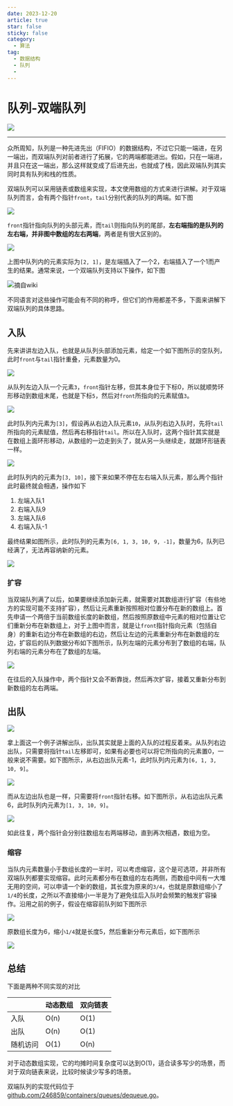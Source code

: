 ```yaml
---
date: 2023-12-20
article: true
star: false
sticky: false
category:
  - 算法
tag:
  - 数据结构
  - 队列
  - 
---
```


# 队列-双端队列

![](https://public-1308755698.cos.ap-chongqing.myqcloud.com//img/202312201504787.png)


<!-- more -->
---

众所周知，队列是一种先进先出（FIFIO）的数据结构，不过它只能一端进，在另一端出，而双端队列对前者进行了拓展，它的两端都能进出。假如，只在一端进，并且只在这一端出，那么这样就变成了后进先出，也就成了栈，因此双端队列其实同时具有队列和栈的性质。

双端队列可以采用链表或数组来实现，本文使用数组的方式来进行讲解。对于双端队列而言，会有两个指针`front`，`tail`分别代表的队列的两端。如下图

![](https://public-1308755698.cos.ap-chongqing.myqcloud.com//img/202312201504350.png)

`front`指针指向队列的头部元素，而`tail`则指向队列的尾部，**左右端指的是队列的左右端，并非图中数组的左右两端**，两者是有很大区别的。

![](https://public-1308755698.cos.ap-chongqing.myqcloud.com//img/202312201520879.png)

上图中队列内的元素实际为`[2, 1]`，是左端插入了一个2，右端插入了一个1而产生的结果。通常来说，一个双端队列支持以下操作，如下图

![摘自wiki](https://public-1308755698.cos.ap-chongqing.myqcloud.com//img/202312201510214.png)

不同语言对这些操作可能会有不同的称呼，但它们的作用都差不多，下面来讲解下双端队列的具体思路。



## 入队

先来讲讲左边入队，也就是从队列头部添加元素，给定一个如下图所示的空队列，此时`front`与`tail`指针重叠，元素数量为0。

![](https://public-1308755698.cos.ap-chongqing.myqcloud.com//img/202312201524254.png)

从队列左边入队一个元素`3`，`front`指针左移，但其本身位于下标0，所以就顺势环形移动到数组末尾，也就是下标`5`，然后对`front`所指向的元素赋值`3`。

![](https://public-1308755698.cos.ap-chongqing.myqcloud.com//img/202312201530656.png)

此时队列内元素为`[3]`，假设再从右边入队元素`10`，从队列右边入队时，先将`tail`所指向的元素赋值，然后再右移指针`tail`。所以在入队时，这两个指针其实就是在数组上面环形移动，从数组的一边走到头了，就从另一头继续走，就跟环形链表一样。

![](https://public-1308755698.cos.ap-chongqing.myqcloud.com//img/202312201542998.png)

此时队列内的元素为`[3, 10]`，接下来如果不停在左右端入队元素，那么两个指针此时最终就会相遇，操作如下

1. 左端入队1
2. 右端入队9
3. 左端入队6
4. 右端入队-1

最终结果如图所示，此时队列的元素为`[6, 1, 3, 10, 9, -1]`，数量为6，队列已经满了，无法再容纳新的元素。

![](https://public-1308755698.cos.ap-chongqing.myqcloud.com//img/202312201546059.png)

### 扩容

当双端队列满了以后，如果要继续添加新元素，就需要对其数组进行扩容（有些地方的实现可能不支持扩容），然后让元素重新按照相对位置分布在新的数组上。首先申请一个两倍于当前数组长度的新数组，然后按照原数组中元素的相对位置让它们重新分布在新数组上，对于上图中而言，就是让`front`指针指向元素（包括自身）的重新右边分布在新数组的右边，然后让左边的元素重新分布在新数组的左边，扩容后的队列数据分布如下图所示，队列左端的元素分布到了数组的右端，队列右端的元素分布在了数组的左端。

![](https://public-1308755698.cos.ap-chongqing.myqcloud.com//img/202312201556098.png)

在往后的入队操作中，两个指针又会不断靠拢，然后再次扩容，接着又重新分布到新数组的左右两端。

## 出队

![](https://public-1308755698.cos.ap-chongqing.myqcloud.com//img/202312201605159.png)

拿上面这一个例子讲解出队，出队其实就是上面的入队的过程反着来。从队列右边出队，只需要将指针`tail`左移即可，如果有必要也可以将它所指向的元素置0，一般来说不需要。如下图所示，从右边出队元素-1，此时队列内元素为`[6, 1, 3, 10, 9]`。

![](https://public-1308755698.cos.ap-chongqing.myqcloud.com//img/202312201611560.png)

而从左边出队也是一样，只需要将`front`指针右移。如下图所示，从右边出队元素6，此时队列内元素为`[1, 3, 10, 9]`。

![](https://public-1308755698.cos.ap-chongqing.myqcloud.com//img/202312201613044.png)

如此往复，两个指针会分别往数组左右两端移动，直到再次相遇，数组为空。

### 缩容

当队内元素数量小于数组长度的一半时，可以考虑缩容，这个是可选项，并非所有双端队列都要实现缩容。此时元素都分布在数组的左右两侧，而数组中间有一大堆无用的空间，可以申请一个新的数组，其长度为原来的`3/4`，也就是原数组缩小了`1/4`的长度，之所以不直接缩小一半是为了避免往后入队时会频繁的触发扩容操作。沿用之前的例子，假设在缩容前队列如下图所示

![](https://public-1308755698.cos.ap-chongqing.myqcloud.com//img/202312201626231.png)

原数组长度为6，缩小`1/4`就是长度5，然后重新分布元素后，如下图所示

![](https://public-1308755698.cos.ap-chongqing.myqcloud.com//img/202312201629865.png)

## 总结

下面是两种不同实现的对比

|          | 动态数组 | 双向链表 |
| -------- | -------- | -------- |
| 入队     | O(n)     | O(1)     |
| 出队     | O(n)     | O(1)     |
| 随机访问 | O(1)     | O(n)     |

对于动态数组实现，它的均摊时间复杂度可以达到O(1)，适合读多写少的场景，而对于双向链表来说，比较时候读少写多的场景。

双端队列的实现代码位于[github.com/246859/containers/queues/dequeue.go](https://github.com/246859/containers/blob/main/queues/dequeue.go)。

